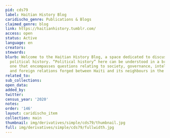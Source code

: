 ```yaml
---
pid: cds79
label: Haitian History Blog
caridischo_genre: Publications & Blogs
claimed_genre: blog
link: https://haitianhistory.tumblr.com/
access: open
status: Active
language: en
creators:
stewards:
blurb: Welcome to the Haitian History Blog, a space dedicated to discussions on Haiti’s
  political history. “Political history” here can be understood in a broad sense,
  one that encompasses questions relating to society, governance, intellectual history
  and foreign relations forged between Haiti and its neighbours in the Americas.
related_to:
sub_collections:
open_data:
added_by:
twitter:
census_year: '2020'
notes:
order: '146'
layout: caridischo_item
collection: main
thumbnail: img/derivatives/simple/cds79/thumbnail.jpg
full: img/derivatives/simple/cds79/fullwidth.jpg
---
```

